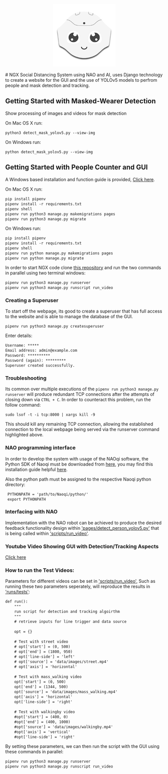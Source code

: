 <p align="center">
  <img width="200" height="200" src="https://github.com/moj124/NGX/blob/main/nao_head.png">
</p>
# NGX
Social Distancing System using NAO and AI, uses Django technology to create a website for the GUI and the use of YOLOv5 models to perfrom people and mask detection and tracking.

## Getting Started with Masked-Wearer Detection
Show processing of images and videos for mask detection

On Mac OS X run:
```
python3 detect_mask_yolov5.py --view-img
```

On Windows run:
```
python detect_mask_yolov5.py --view-img
```
## Getting Started with People Counter and GUI
A Windows based installation and function guide is provided, [Click here](https://youtu.be/RUkjI9g5vaw).



On Mac OS X run:
```
pip install pipenv
pipenv install -r requirements.txt
pipenv shell
pipenv run python3 manage.py makemigrations pages
pipenv run python3 manage.py migrate
```


On Windows run:
```
pip install pipenv
pipenv install -r requirements.txt
pipenv shell
pipenv run python manage.py makemigrations pages
pipenv run python manage.py migrate
```

In order to start NGX code clone [this repository](https://github.com/moj124/NGX) and run the two commands in parallel using two terminal windows: 
```
pipenv run python3 manage.py runserver
pipenv run python3 manage.py runscript run_video
```

### Creating a Superuser
To start off the webpage, its good to create a superuser that has full access to the website and is able to manage the database of the GUI. 
```
pipenv run python3 manage.py createsuperuser
```

Enter details:
```
Username: *****
Email address: admin@example.com
Password: **********
Password (again): *********
Superuser created successfully.
```
### Troubleshooting

Its common over multiple executions of the `pipenv run python3 manage.py runserver` will produce redundant TCP connections after the attempts of closing down via `CTRL + C`. In order to counteract this problem, run the follow command:

```
sudo lsof -t -i tcp:8000 | xargs kill -9 
```
This should kill any remaining TCP connection, allowing the established connection to the local webpage being served via the runserver command highlighted above.

### NAO programming interface
In order to develop the system with usage of the NAOqi software, the Python SDK of Naoqi must be downloaded from [here](https://www.softbankrobotics.com/emea/en/support/nao-6/downloads-softwares), you may find this installation guide helpful [here](https://developer.softbankrobotics.com/nao6/naoqi-developer-guide/sdks/python-sdk/python-sdk-installation-guide#python-install-guide).

Also the python path must be assigned to the respective Naoqi python directory:
```
 PYTHONPATH = 'path/to/Naoqi/python/'
 export PYTHONPATH
```

### Interfacing with NAO
Implementation with the NAO robot can be achieved to produce the desired feedback functionality design within ['pages/detect_person_yolov5.py'](https://github.com/moj124/NGX/blob/main/pages/detect_person_yolov5.py) that is being called within ['scripts/run_video'](https://github.com/moj124/NGX/tree/main/scripts).



### Youtube Video Showing GUI with Detection/Tracking Aspects

[Click here](https://youtu.be/RUkjI9g5vaw)


### How to run the Test Videos:
Parameters for different videos can be set in ['scripts/run_video'](https://github.com/moj124/NGX/tree/main/scripts), Such as running these two parameters seperately, will reproduce the results in ['runs/tests'](https://github.com/moj124/NGX/tree/main/runs/tests):
```
def run():
    """
    run script for detection and tracking algoirthm
    """
    # retrieve inputs for line trigger and data source

    opt = {}

    # Test with street video
    # opt['start'] = (0, 500)
    # opt['end'] = (1800, 950)
    # opt['line-side'] = 'left'
    # opt['source'] = 'data/images/street.mp4'
    # opt['axis'] = 'horizontal'

    # Test with mass_walking video
    opt['start'] = (0, 500)
    opt['end'] = (1344, 500)
    opt['source'] = 'data/images/mass_walking.mp4'
    opt['axis'] = 'horizontal'
    opt['line-side'] = 'right'
    
    # Test with walkingby video
    #opt['start'] = (400, 0)
    #opt['end'] = (400, 1000)
    #opt['source'] = 'data/images/walkingby.mp4'
    #opt['axis'] = 'vertical'
    #opt['line-side'] = 'right'
```
By setting these parameters, we can then run the script with the GUI using these commands in parallel:
```
pipenv run python3 manage.py runserver
pipenv run python3 manage.py runscript run_video
```
